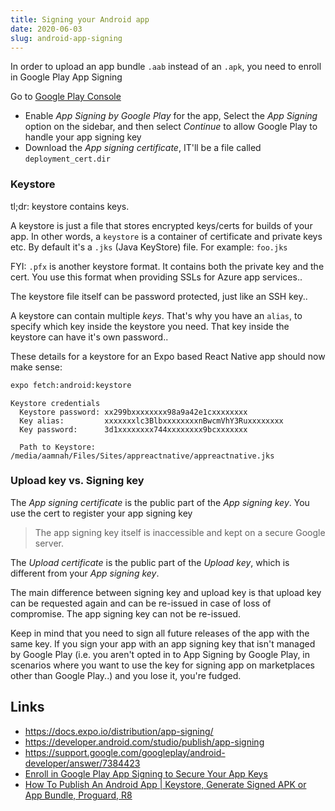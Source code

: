 ```yaml
---
title: Signing your Android app
date: 2020-06-03
slug: android-app-signing
---
```


In order to upload an app bundle `.aab` instead of an `.apk`, you need to enroll in Google Play App Signing

Go to [Google Play Console](https://play.google.com/apps/publish/)

- Enable _App Signing by Google Play_ for the app, Select the _App Signing_ option on the sidebar, and then select _Continue_ to allow Google Play to handle your app signing key
- Download the _App signing certificate_, IT'll be a file called `deployment_cert.dir`

### Keystore

tl;dr: keystore contains keys.

A keystore is just a file that stores encrypted keys/certs for builds of your app. In other words, a `keystore` is a container of certificate and private keys etc. By default it's a `.jks` (Java KeyStore) file. For example: `foo.jks`

FYI: `.pfx` is another keystore format. It contains both the private key and the cert. You use this format when providing SSLs for Azure app services..

The keystore file itself can be password protected, just like an SSH key..

A keystore can contain multiple _keys_. That's why you have an `alias`, to specify which key inside the keystore you need. That key inside the keystore can have it's own password..

These details for a keystore for an Expo based React Native app should now make sense:

```bash
expo fetch:android:keystore
```

```
Keystore credentials
  Keystore password: xx299bxxxxxxxx98a9a42e1cxxxxxxxx
  Key alias:         xxxxxxxlc3BlbxxxxxxxxnBwcmVhY3Ruxxxxxxxx
  Key password:      3d1xxxxxxxx744xxxxxxxx9bcxxxxxxx

  Path to Keystore:  /media/aamnah/Files/Sites/appreactnative/appreactnative.jks
```

### Upload key vs. Signing key

The _App signing certificate_ is the public part of the _App signing key_. You use the cert to register your app signing key

> The app signing key itself is inaccessible and kept on a secure Google server.

The _Upload certificate_ is the public part of the _Upload key_, which is different from your _App signing key_.

The main difference between signing key and upload key is that upload key can be requested again and can be re-issued in case of loss of compromise. The app signing key can not be re-issued.

Keep in mind that you need to sign all future releases of the app with the same key. If you sign your app with an app signing key that isn't managed by Google Play (i.e. you aren't opted in to App Signing by Google Play, in scenarios where you want to use the key for signing app on marketplaces other than Google Play..) and you lose it, you're fudged.

## Links

- https://docs.expo.io/distribution/app-signing/
- https://developer.android.com/studio/publish/app-signing
- https://support.google.com/googleplay/android-developer/answer/7384423
- [Enroll in Google Play App Signing to Secure Your App Keys](https://www.youtube.com/watch?v=PuaYhnGmeEk)
- [How To Publish An Android App | Keystore, Generate Signed APK or App Bundle, Proguard, R8](https://www.youtube.com/watch?v=akDXw9n3gFY)
